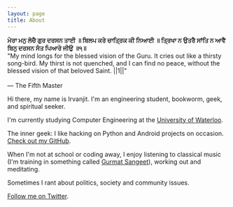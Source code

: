 ```yaml
---
layout: page
title: About
---
```


<p class="message">
<b>ਮੇਰਾ ਮਨੁ ਲੋਚੈ ਗੁਰ ਦਰਸਨ ਤਾਈ ॥ ਬਿਲਪ ਕਰੇ ਚਾਤ੍ਰਿਕ ਕੀ ਨਿਆਈ ॥ ਤ੍ਰਿਖਾ ਨ ਉਤਰੈ ਸਾਂਤਿ ਨ ਆਵੈ ਬਿਨੁ ਦਰਸਨ ਸੰਤ ਪਿਆਰੇ ਜੀਉ ॥੧॥ </b>
<br>
"My mind longs for the blessed vision of the Guru. It cries out like a thirsty song-bird. My thirst is not quenched, and I can find no peace, without the blessed vision of that beloved Saint. ||1||"<br><br>&mdash; The Fifth Master
</p>


Hi there, my name is Irvanjit. I'm an engineering student, bookworm, geek, and spiritual seeker.

I'm currently studying Computer Engineering at the [University of Waterloo](http://uwaterloo.ca/engineering).

The inner geek: I like hacking on Python and Android projects on occasion. [Check out my GitHub](https://github.com/irvanjit).

When I'm not at school or coding away, I enjoy listening to classical music (I'm training in something called [Gurmat Sangeet](http://www.rajacademy.com/history-of-gurmat-sangeet)), working out and meditating.

Sometimes I rant about politics, society and community issues.

[Follow me on Twitter](https://twitter.com/irvanjit).
